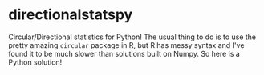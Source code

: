 directionalstatspy
===========

Circular/Directional statistics for Python!
The usual thing to do is to use the pretty amazing `circular` package in R, but R has messy syntax and I've found it to be much slower than solutions built on Numpy.
So here is a Python solution!
